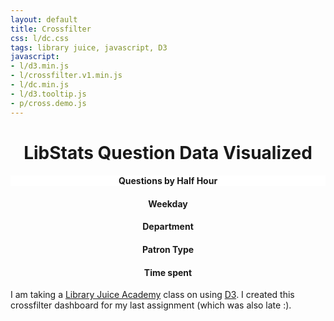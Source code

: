```yaml
---
layout: default
title: Crossfilter
css: l/dc.css
tags: library juice, javascript, D3
javascript:
- l/d3.min.js
- l/crossfilter.v1.min.js
- l/dc.min.js
- l/d3.tooltip.js
- p/cross.demo.js 
---
```

<style>
	h1, 
	h4,
	#question_half_hour,
	#question_weekday,
	#location_name,
	#patron_type,
	#time_spent {
		text-align: center; 
	}
	#question_half_hour {
		float:none;
	}
	.jumbotron {
		background-color: white; 
		margin-bottom: 0px; 
		padding-bottom: 0px;

	}
	#small-charts {
		clear:both;
	}
	rect.selected,
	.pie-slice.selected {
		opacity: 1; 
	}
	rect.deselected,
	.pie-slice.deselected {
		opacity: .4; 
	}
	.x.axis text {
    	text-anchor: end !important;
    	transform: rotate(-45deg);
	}
	.dc-chart .selected path {
		stroke: #FFF;
	}
	.dc-chart g.row text {
		fill: rgb(5, 5, 5);
	}
</style>
<h1>LibStats Question Data Visualized</h1>
<div class="jumbotron">
	<h4>Questions by Half Hour</h4>
	<div id="question_half_hour"></div>
</div>	
<div class="row" id="small-charts">
	<div class="col-md-3" id="question_weekday">
		<h4>Weekday</h4>
	</div>
	<div class="col-md-3" id="location_name">
		<h4>Department</h4>
	</div>
	<div class="col-md-3" id="patron_type">
		<h4>Patron Type</h4>
	</div>
	<div class="col-md-3" id="time_spent">
		<h4>Time spent</h4>
	</div>
</div> 	

I am taking a [Library Juice Academy](http://libraryjuiceacademy.com/) class on using [D3](http://d3js.org/). I created this crossfilter dashboard for my last assignment (which was also late :).
